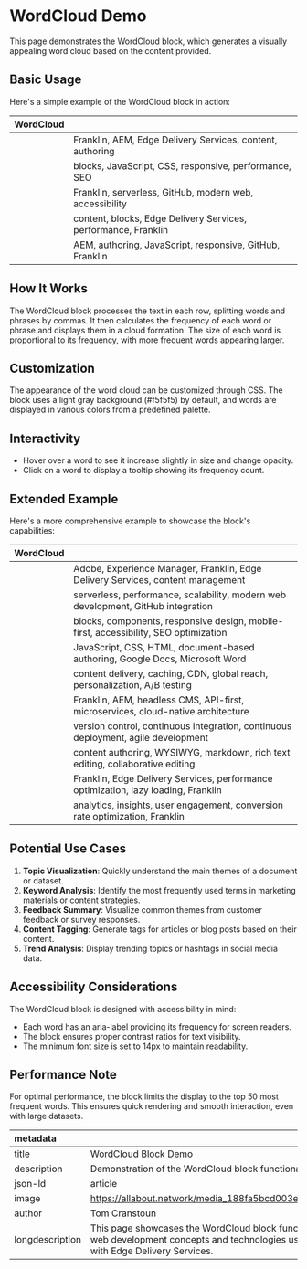 # WordCloud Demo

This page demonstrates the WordCloud block, which generates a visually appealing word cloud based on the content provided.

## Basic Usage

Here's a simple example of the WordCloud block in action:

| WordCloud |                                                                   |
|-----------|-------------------------------------------------------------------|
|           | Franklin, AEM, Edge Delivery Services, content, authoring         |
|           | blocks, JavaScript, CSS, responsive, performance, SEO             |
|           | Franklin, serverless, GitHub, modern web, accessibility           |
|           | content, blocks, Edge Delivery Services, performance, Franklin    |
|           | AEM, authoring, JavaScript, responsive, GitHub, Franklin          |

## How It Works

The WordCloud block processes the text in each row, splitting words and phrases by commas. It then calculates the frequency of each word or phrase and displays them in a cloud formation. The size of each word is proportional to its frequency, with more frequent words appearing larger.

## Customization

The appearance of the word cloud can be customized through CSS. The block uses a light gray background (#f5f5f5) by default, and words are displayed in various colors from a predefined palette.

## Interactivity

- Hover over a word to see it increase slightly in size and change opacity.
- Click on a word to display a tooltip showing its frequency count.

## Extended Example

Here's a more comprehensive example to showcase the block's capabilities:

| WordCloud |                                                                                     |
|-----------|-------------------------------------------------------------------------------------|
|           | Adobe, Experience Manager, Franklin, Edge Delivery Services, content management     |
|           | serverless, performance, scalability, modern web development, GitHub integration    |
|           | blocks, components, responsive design, mobile-first, accessibility, SEO optimization|
|           | JavaScript, CSS, HTML, document-based authoring, Google Docs, Microsoft Word        |
|           | content delivery, caching, CDN, global reach, personalization, A/B testing          |
|           | Franklin, AEM, headless CMS, API-first, microservices, cloud-native architecture    |
|           | version control, continuous integration, continuous deployment, agile development   |
|           | content authoring, WYSIWYG, markdown, rich text editing, collaborative editing      |
|           | Franklin, Edge Delivery Services, performance optimization, lazy loading, Franklin  |
|           | analytics, insights, user engagement, conversion rate optimization, Franklin        |

## Potential Use Cases

1. **Topic Visualization**: Quickly understand the main themes of a document or dataset.
2. **Keyword Analysis**: Identify the most frequently used terms in marketing materials or content strategies.
3. **Feedback Summary**: Visualize common themes from customer feedback or survey responses.
4. **Content Tagging**: Generate tags for articles or blog posts based on their content.
5. **Trend Analysis**: Display trending topics or hashtags in social media data.

## Accessibility Considerations

The WordCloud block is designed with accessibility in mind:
- Each word has an aria-label providing its frequency for screen readers.
- The block ensures proper contrast ratios for text visibility.
- The minimum font size is set to 14px to maintain readability.

## Performance Note

For optimal performance, the block limits the display to the top 50 most frequent words. This ensures quick rendering and smooth interaction, even with large datasets.

| metadata |  |
| :---- | :---- |
| title | WordCloud Block Demo |
| description | Demonstration of the WordCloud block functionality in Franklin |
| json-ld | article |
| image | https://allabout.network/media_188fa5bcd003e5a2d56e7ad3ca233300c9e52f1e5.png |
| author | Tom Cranstoun |
| longdescription | This page showcases the WordCloud block functionality in Franklin, visualizing common web development concepts and technologies used in Adobe Experience Manager (AEM) with Edge Delivery Services. |
